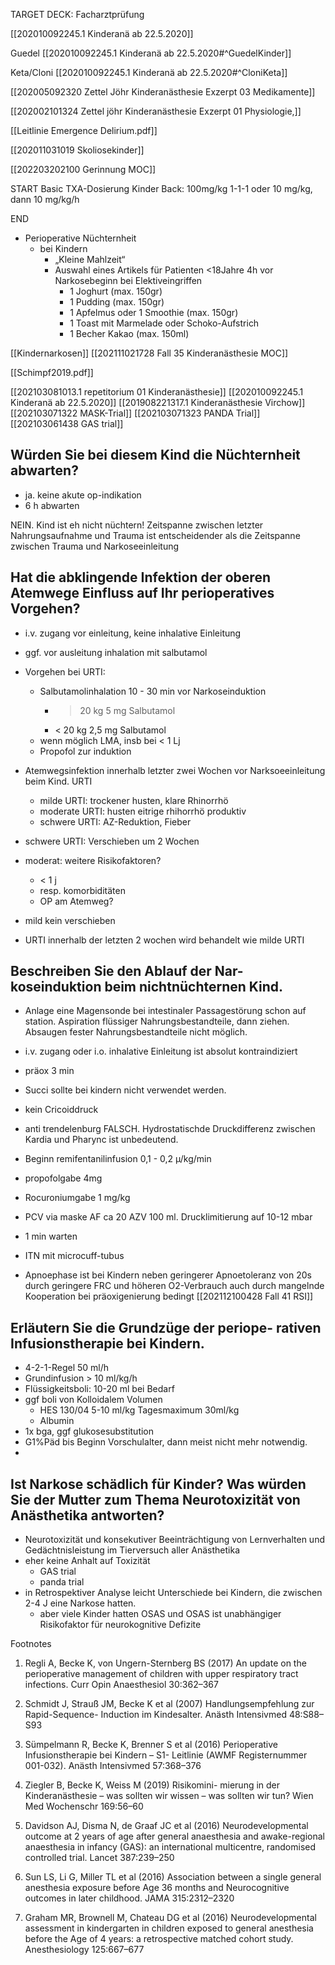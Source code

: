 TARGET DECK: Facharztprüfung

[[202010092245.1 Kinderanä ab 22.5.2020]]

Guedel [[202010092245.1 Kinderanä ab 22.5.2020#^GuedelKinder]]

Keta/Cloni [[202010092245.1 Kinderanä ab 22.5.2020#^CloniKeta]]

[[202005092320 Zettel Jöhr Kinderanästhesie Exzerpt 03 Medikamente]]

[[202002101324 Zettel jöhr Kinderanästhesie Exzerpt 01 Physiologie,]]

[[Leitlinie Emergence Delirium.pdf]]

[[202011031019 Skoliosekinder]]

[[202203202100 Gerinnung MOC]]

START
Basic
TXA-Dosierung Kinder
Back:
100mg/kg 1-1-1
oder 10 mg/kg, dann 10 mg/kg/h
<!--ID: 1647808719001-->
END

- Perioperative Nüchternheit
	- bei Kindern
		- „Kleine Mahlzeit“  
		- Auswahl eines Artikels für Patienten <18Jahre 4h vor Narkosebeginn bei Elektiveingriffen  
			- 1 Joghurt (max. 150gr)  
			- 1 Pudding (max. 150gr)
			- 1 Apfelmus oder 1 Smoothie (max. 150gr)
			- 1 Toast mit Marmelade oder Schoko-Aufstrich 
			- 1 Becher Kakao (max. 150ml)


[[Kindernarkosen]] [[202111021728 Fall 35 Kinderanästhesie MOC]] 

[[Schimpf2019.pdf]]
 
[[202103081013.1 repetitorium 01 Kinderanästhesie]]
[[202010092245.1 Kinderanä ab 22.5.2020]]
[[201908221317.1 Kinderanästhesie Virchow]]
[[202103071322 MASK-Trial]]
[[202103071323 PANDA Trial]]
[[202103061438 GAS trial]]
## Würden Sie bei diesem Kind die Nüchternheit abwarten?
- ja. keine akute op-indikation
- 6 h abwarten

NEIN. Kind ist eh nicht nüchtern! Zeitspanne zwischen letzter Nahrungsaufnahme und Trauma ist entscheidender als die Zeitspanne zwischen Trauma und Narkoseeinleitung


## Hat die abklingende Infektion der oberen Atemwege Einfluss auf Ihr perioperatives Vorgehen?
- i.v. zugang vor einleitung, keine inhalative Einleitung
- ggf. vor ausleitung inhalation mit salbutamol

- Vorgehen bei URTI:
	- Salbutamolinhalation 10 - 30 min vor Narkoseinduktion
		- > 20 kg 5 mg Salbutamol
		- < 20 kg 2,5 mg Salbutamol
	- wenn möglich LMA, insb bei < 1 Lj
	- Propofol zur induktion
- Atemwegsinfektion innerhalb letzter zwei Wochen vor Narksoeeinleitung beim Kind. URTI
	- milde URTI: trockener husten, klare Rhinorrhö
	- moderate URTI: husten eitrige rhihorrhö produktiv
	- schwere URTI: AZ-Reduktion, Fieber

- schwere URTI: Verschieben um 2 Wochen
- moderat: weitere Risikofaktoren?
	- < 1 j
	- resp. komorbiditäten
	- OP am Atemweg?
- mild kein verschieben 

- URTI innerhalb der letzten 2 wochen wird behandelt wie milde URTI
## Beschreiben Sie den Ablauf der Nar- koseinduktion beim nichtnüchternen Kind.
- Anlage eine Magensonde bei intestinaler Passagestörung schon auf station. Aspiration flüssiger Nahrungsbestandteile, dann ziehen. Absaugen fester Nahrungsbestandteile nicht möglich.
- i.v. zugang oder i.o. inhalative Einleitung ist absolut kontraindiziert
- präox 3 min
- Succi sollte bei kindern nicht verwendet werden.
- kein Cricoiddruck
- anti trendelenburg FALSCH. Hydrostatischde Druckdifferenz zwischen Kardia und Pharync ist unbedeutend.
- Beginn remifentanilinfusion 0,1 - 0,2 µ/kg/min
- propofolgabe 4mg
- Rocuroniumgabe 1 mg/kg
- PCV via maske AF ca 20 AZV 100 ml. Drucklimitierung auf 10-12 mbar
- 1 min warten
- ITN mit microcuff-tubus

- Apnoephase ist bei Kindern neben geringerer Apnoetoleranz von 20s durch geringere FRC und höheren O2-Verbrauch auch durch mangelnde Kooperation bei präoxigenierung bedingt [[202112100428 Fall 41 RSI]]
## Erläutern Sie die Grundzüge der periope- rativen Infusionstherapie bei Kindern.
- 4-2-1-Regel 50 ml/h
- Grundinfusion > 10 ml/kg/h
- Flüssigkeitsboli: 10-20 ml bei Bedarf
- ggf  boli von Kolloidalem Volumen
	- HES 130/04 5-10 ml/kg Tagesmaximum 30ml/kg
	- Albumin
- 1x bga, ggf glukosesubstitution
- G1%Päd bis Beginn Vorschulalter, dann meist nicht mehr notwendig. 
- 
## Ist Narkose schädlich für Kinder? Was würden Sie der Mutter zum Thema Neurotoxizität von Anästhetika antworten?
- Neurotoxizität und konsekutiver Beeinträchtigung von Lernverhalten und Gedächtnisleistung im Tierversuch aller Anästhetika
- eher keine Anhalt auf Toxizität
	- GAS trial
	- panda trial
- in Retrospektiver Analyse leicht Unterschiede bei Kindern, die zwischen 2-4 J eine Narkose hatten.
	- aber viele Kinder hatten OSAS und OSAS ist unabhängiger Risikofaktor für neurokognitive Defizite

Footnotes

 

1.  Regli A, Becke K, von Ungern-Sternberg BS (2017) An update on the perioperative management of children with upper respiratory tract infections. Curr Opin Anaesthesiol 30:362–367
    
2.  Schmidt J, Strauß JM, Becke K et al (2007) Handlungsempfehlung zur Rapid-Sequence- Induction im Kindesalter. Anästh Intensivmed 48:S88–S93
    
3.  Sümpelmann R, Becke K, Brenner S et al (2016) Perioperative Infusionstherapie bei Kindern – S1- Leitlinie (AWMF Registernummer 001-032). Anästh Intensivmed 57:368–376
    
4.  Ziegler B, Becke K, Weiss M (2019) Risikomini- mierung in der Kinderanästhesie – was sollten wir wissen – was sollten wir tun? Wien Med Wochenschr 169:56–60
    
5.  Davidson AJ, Disma N, de Graaf JC et al (2016) Neurodevelopmental outcome at 2 years of age after general anaesthesia and awake-regional anaesthesia in infancy (GAS): an international multicentre, randomised controlled trial. Lancet 387:239–250
    
6.  Sun LS, Li G, Miller TL et al (2016) Association between a single general anesthesia exposure before Age 36 months and Neurocognitive outcomes in later childhood. JAMA 315:2312–2320
    
7.  Graham MR, Brownell M, Chateau DG et al (2016) Neurodevelopmental assessment in kindergarten in children exposed to general anesthesia before the Age of 4 years: a retrospective matched cohort study. Anesthesiology 125:667–677